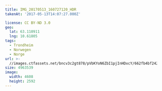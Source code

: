 ```yaml
---
title: IMG_20170513_160727120_HDR
takenAt: '2017-05-13T14:07:27.000Z'

license: CC BY-ND 3.0
geo:
  lat: 63.110911
  lng: 10.61805
tags:
  - Trondheim
  - Norwegen
  - Norge
url: >-
  //images.ctfassets.net/bncv3c2gt878/pVbKYoN6ZbI1pjInHDxcY/662fb4bf2423a8e45dcc13a39d1337df/img_20170513_160727120_hdr_33841111903_o
size: 4963539
image:
  width: 4608
  height: 2592
---
```

